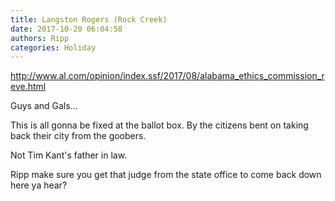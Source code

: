 ```yaml
---
title: Langston Rogers (Rock Creek)
date: 2017-10-20 06:04:58
authors: Ripp
categories: Holiday
---
```


 http://www.al.com/opinion/index.ssf/2017/08/alabama_ethics_commission_reve.html

Guys and Gals...

This is all gonna be fixed at the ballot box.  By the citizens bent on taking back their city from the goobers.  

Not Tim Kant's father in law.

Ripp make sure you get that judge from the state office to come back down here ya hear?